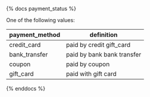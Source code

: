 {% docs payment_status %}
	
One of the following values: 

| payment_method | definition                                       |
|----------------|--------------------------------------------------|
| credit_card    | paid by credit gift_card                         |
| bank_transfer  | paid by bank bank transfer                       |
| coupon         | paid by coupon                                   |
| gift_card      | paid with gift card                              |

{% enddocs %}